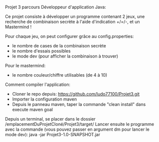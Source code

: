 Projet 3 parcours Développeur d'application Java:

Ce projet consiste à développer un programme contenant 2 jeux, une recherche de combinaison secrète à l'aide d'indication +/=/-, et un Mastermind !

Pour chaque jeu, on peut configurer grâce au config.properties:
- le nombre de cases de la combinaison secrète
- le nombre d'essais possibles
- le mode dev (pour afficher la combinaison à trouver)

Pour le mastermind:
- le nombre couleur/chiffre utilisables (de 4 à 10)

Comment compiler l'application:
- Cloner le repo depuis: https://github.com/ludo77100/Projet3.git
- Importer la configuration maven
- Depuis le panneau maven, taper la commande "clean install" dans execute maven goal

Depuis un terminal, se placer dans le dossier /emplacementDuProjetCloné/Projet3/target/
Lancer ensuite le programme avec la commande (vous pouvez passer en argument dm pour lancer le mode dev): java -jar Projet3-1.0-SNAPSHOT.jar

